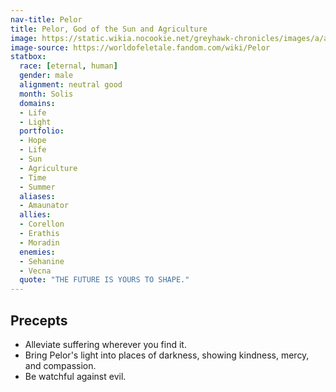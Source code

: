 ```yaml
---
nav-title: Pelor
title: Pelor, God of the Sun and Agriculture
image: https://static.wikia.nocookie.net/greyhawk-chronicles/images/a/a9/Symbol-of-pelor.png
image-source: https://worldofeletale.fandom.com/wiki/Pelor
statbox:
  race: [eternal, human]
  gender: male
  alignment: neutral good
  month: Solis
  domains:
  - Life
  - Light
  portfolio:
  - Hope
  - Life
  - Sun
  - Agriculture
  - Time
  - Summer
  aliases:
  - Amaunator
  allies:
  - Corellon
  - Erathis
  - Moradin
  enemies:
  - Sehanine
  - Vecna
  quote: "THE FUTURE IS YOURS TO SHAPE."
---
```


## Precepts

* Alleviate suffering wherever you find it.
* Bring Pelor's light into places of darkness, showing kindness, mercy, and compassion.
* Be watchful against evil.
